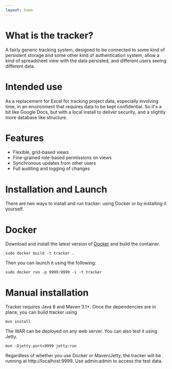 ```yaml
---
layout: home
---
```


# What is the tracker?

A fairly generic tracking system, designed to be connected to some kind of persistent
storage and some other kind of authentication system, allow a kind of spreadsheet view
with the data persisted, and different users seeing different data.

# Intended use

As a replacement for Excel for tracking project data, especially involving time, in an
environment that requires data to be kept confidential. So it's a bit like Google Docs,
but with a local install to deliver security, and a slightly more database like
structure.

# Features

 * Flexible, grid-based views
 * Fine-grained role-based permissions on views
 * Synchronous updates from other users
 * Full auditing and logging of changes


# Installation and Launch

There are two ways to install and run tracker: using Docker or by installing it
yourself.

# Docker

Download and install the latest version of [Docker](http://docker.com) and
build the container.

    sudo docker build -t tracker .

Then you can launch it using the following:

    sudo docker run -p 9999:9999 -i -t tracker

# Manual installation

Tracker requires Java 8 and Maven 3.1+. Once the dependencies are in place,
you can build tracker using

    mvn install

The WAR can be deployed on any web server. You can also test it using Jetty.

    mvn -Djetty.port=9999 jetty:run

Regardless of whether you use Docker or Maven/Jetty, the tracker will be running
at http://localhost:9999. Use admin:admin to access the test data.
